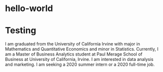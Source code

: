# hello-world
# Testing
I am graduated from the University of California Irvine with major in Mathematics and Quantitative Economics and minor in Statistics. Currently, I am a Master of Business Analytics student at Paul Merage School of Business at University of California, Irvine. I am interested in data analysis and marketing. I am seeking a 2020 summer intern or a 2020 full-time job. 

